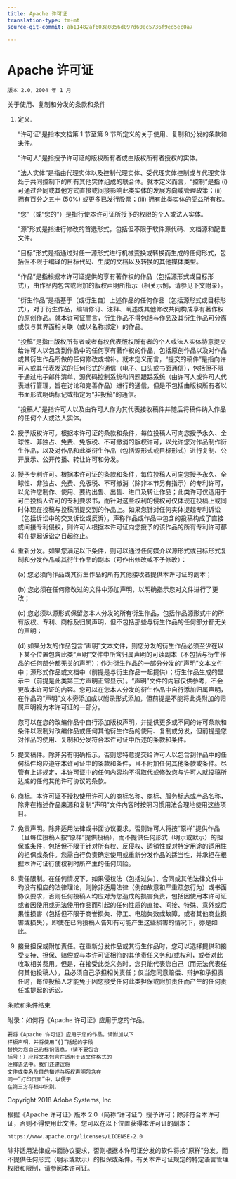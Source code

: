 ```yaml
---
title: Apache 许可证
translation-type: tm+mt
source-git-commit: ab11482af603a0856d097d60ec5736f9ed5ec0a7

---
```



# Apache 许可证

    版本 2.0，2004 年 1 月
<!--                        https://www.apache.org/licenses/  -->

关于使用、复制和分发的条款和条件

1. 定义.

   “许可证”是指本文档第 1 节至第 9 节所定义的关于使用、复制和分发的条款和条件。

   “许可人”是指授予许可证的版权所有者或由版权所有者授权的实体。

   “法人实体”是指由代理实体以及控制代理实体、受代理实体控制或与代理实体处于共同控制下的所有其他实体组成的联合体。就本定义而言，“控制”是指 (i) 可通过合同或其他方式直接或间接影响此类实体的发展方向或管理政策；(ii) 拥有百分之五十 (50%) 或更多已发行股票；(iii) 拥有此类实体的受益所有权。

   “您”（或“您的”）是指行使本许可证所授予的权限的个人或法人实体。

   “源”形式是指进行修改的首选形式，包括但不限于软件源代码、文档源和配置文件。

   “目标”形式是指通过对任一源形式进行机械变换或转换而生成的任何形式，包括但不限于编译的目标代码、生成的文档以及转换的其他媒体类型。

   “作品”是指根据本许可证提供的享有著作权的作品（包括源形式或目标形式），由作品内包含或附加的版权声明所指示（相关示例，请参见下文附录）。

   “衍生作品”是指基于（或衍生自）上述作品的任何作品（包括源形式或目标形式），对于衍生作品，编辑修订、注释、阐述或其他修改共同构成享有著作权的原创作品。就本许可证而言，衍生作品不得包括与作品及其衍生作品可分离或仅与其界面相关联（或以名称绑定）的作品。

   “投稿”是指由版权所有者或者有权代表版权所有者的个人或法人实体特意提交给许可人以包含到作品中的任何享有著作权的作品，包括原创作品以及对作品或其衍生作品所做的任何修改或增补。就本定义而言，“提交的稿件”是指向许可人或其代表发送的任何形式的通信（电子、口头或书面通信），包括但不限于通过电子邮件清单、源代码控制系统和问题跟踪系统（由许可人或许可人代表进行管理，旨在讨论和完善作品）进行的通信，但是不包括由版权所有者以书面形式明确标记或指定为“非投稿”的通信。

   “投稿人”是指许可人以及由许可人作为其代表接收稿件并随后将稿件纳入作品的任何个人或法人实体。

2. 授予版权许可。根据本许可证的条款和条件，每位投稿人可向您授予永久、全球性、非独占、免费、免版税、不可撤消的版权许可，以允许您对作品制作衍生作品，以及对作品和此类衍生作品（包括源形式或目标形式）进行复制、公开展示、公开传播、转让许可和分发。

3. 授予专利许可。根据本许可证的条款和条件，每位投稿人可向您授予永久、全球性、非独占、免费、免版税、不可撤消（除非本节另有指示）的专利许可，以允许您制作、使用、要约出售、出售、进口及转让作品；此类许可仅适用于可由投稿人许可的专利要求书，而针对这些权利的侵权可仅体现在投稿上或同时体现在投稿与投稿所提交到的作品上。如果您针对任何实体提起专利诉讼（包括诉讼中的交叉诉讼或反诉），声称作品或作品中包含的投稿构成了直接或间接专利侵权，则许可人根据本许可证向您授予的该作品的所有专利许可都将在提起诉讼之日起终止。

4. 重新分发。如果您满足以下条件，则可以通过任何媒介以源形式或目标形式复制和分发作品或其衍生作品的副本（可作出修改或不予修改）：

   (a) 您必须向作品或其衍生作品的所有其他接收者提供本许可证的副本；

   (b) 您必须在任何修改过的文件中添加声明，以明确指示您对文件进行了更改；

   (c) 您必须以源形式保留您本人分发的所有衍生作品，包括作品源形式中的所有版权、专利、商标及归属声明，但不包括那些与衍生作品的任何部分都无关的声明；

   (d) 如果分发的作品包含“声明”文本文件，则您分发的衍生作品必须至少在以下某个位置包含此类“声明”文件中所含归属声明的可读副本（不包括与衍生作品的任何部分都无关的声明）：作为衍生作品的一部分分发的“声明”文本文件中；源形式作品或文档中（前提是与衍生作品一起提供）；衍生作品生成的显示中（前提是此类第三方声明正常显示）。“声明”文件的内容仅供参考，不会更改本许可证的内容。您可以在您本人分发的衍生作品中自行添加归属声明，在作品的“声明”文本旁添加或以附录形式添加，但前提是不能将此类附加的归属声明视为本许可证的一部分。

   您可以在您的改编作品中自行添加版权声明，并提供更多或不同的许可条款和条件以限制对改编作品或任何其他衍生作品的使用、复制或分发，但前提是您对作品的使用、复制和分发符合本许可证中所述的条款和条件。

5. 提交稿件。除非另有明确指示，否则您特意提交给许可人以包含到作品中的任何稿件均应遵守本许可证中的条款和条件，且不附加任何其他条款或条件。尽管有上述规定，本许可证中的任何内容均不得取代或修改您与许可人就投稿所达成的任何其他许可协议的条款。

6. 商标。本许可证不授权使用许可人的商标名称、商标、服务标志或产品名称，除非在描述作品来源和复制“声明”文件内容时按照习惯用法合理地使用这些项目。

7. 免责声明。除非适用法律或书面协议要求，否则许可人将按“原样”提供作品（且每位投稿人按“原样”提供投稿），而不提供任何形式（明示或默示）的担保或条件，包括但不限于针对所有权、反侵权、适销性或对特定用途的适用性的担保或条件。您需自行负责确定使用或重新分发作品的适当性，并承担在根据本许可证行使权利时所产生的任何风险。

8. 责任限制。在任何情况下，如果侵权法（包括过失）、合同或其他法律文件中均没有相应的法律理论，则除非适用法律（例如故意和严重疏忽行为）或书面协议要求，否则任何投稿人均应对为您造成的损害负责，包括因使用本许可证或者因使用或无法使用作品而引起的任何性质的直接、间接、特殊、意外或后果性损害（包括但不限于商誉损失、停工、电脑失效或故障，或者其他商业损害或损失），即使在已向投稿人告知有可能产生这些损害的情况下，亦是如此。

9. 接受担保或附加责任。在重新分发作品或其衍生作品时，您可以选择提供和接受支持、担保、赔偿或与本许可证相符的其他责任义务和/或权利，或者对此收取相关费用。但是，在接受此类义务时，您只能代表您自己（而无法代表任何其他投稿人），且必须自己承担相关责任；仅当您同意赔偿、辩护和承担责任时，每位投稿人才能免于因您接受任何此类担保或附加责任而产生的任何责任或提起的诉讼。

条款和条件结束

附录：如何将《Apache 许可证》应用于您的作品。

    要将《Apache 许可证》应用于您的作品，请附加以下
    样板声明，并将使用“{}”括起的字段
    替换为您自己的标识信息。（请不要包含
    括号！）应将文本包含在适用于该文件格式的
    注释语法中。我们还建议将
    文件或类名及目的描述与版权声明包含在
    同一“打印页面”中，以便于
    在第三方存档中识别。

Copyright 2018 Adobe Systems, Inc

根据《Apache 许可证》版本 2.0（简称“许可证”）授予许可；除非符合本许可证，否则不得使用此文件。您可以在以下位置获得本许可证的副本：

    https://www.apache.org/licenses/LICENSE-2.0

除非适用法律或书面协议要求，否则根据本许可证分发的软件将按“原样”分发，而不提供任何形式（明示或默示）的担保或条件。有关本许可证规定的特定语言管理权限和限制，请参阅本许可证。
